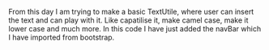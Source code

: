 From this day I am trying to make a basic TextUtile, where user can insert the text and can play with it.
Like capatilise it, make camel case, make it lower case and much more.
In this code I have just added the navBar which I have imported from bootstrap.
